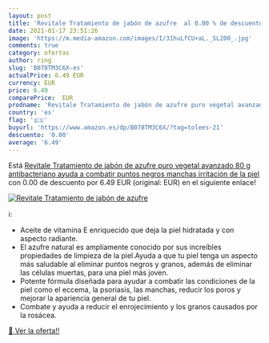 ```yaml
---
layout: post
title: 'Revitale Tratamiento de jabón de azufre  al 0.00 % de descuento'
date: 2021-01-17 23:51:26
image: 'https://m.media-amazon.com/images/I/31huLfCU+aL._SL200_.jpg'
comments: true
category: ofertas
author: ring
slug: 'B078TM3C6X-es'
actualPrice: 6.49 EUR
currency: EUR
price: 6.49
comparePrice:  EUR
prodname: 'Revitale Tratamiento de jabón de azufre puro vegetal avanzado  80 g  antibacteriano  ayuda a combatir puntos negros  manchas  irritación de la piel'
country: 'es'
flag: '🇪🇸'
buyurl: 'https://www.amazon.es/dp/B078TM3C6X/?tag=tolees-21'
descuento: '0.00'
average: '6.49'
---
```


Está [Revitale Tratamiento de jabón de azufre puro vegetal avanzado  80 g  antibacteriano  ayuda a combatir puntos negros  manchas  irritación de la piel](https://www.amazon.es/dp/B078TM3C6X/?tag=tolees-21) con 0.00 de descuento por 6.49 EUR (original:  EUR) en el siguiente enlace!

[![Revitale Tratamiento de jabón de azufre ](https://m.media-amazon.com/images/I/31huLfCU+aL._SL200_.jpg)](https://www.amazon.es/dp/B078TM3C6X/?tag=tolees-21)

ℹ️:

- Aceite de vitamina E enriquecido que deja la piel hidratada y con aspecto radiante.
- El azufre natural es ampliamente conocido por sus increíbles propiedades de limpieza de la piel.Ayuda a que tu piel tenga un aspecto más saludable al eliminar puntos negros y granos, además de eliminar las células muertas, para una piel más joven.
- Potente fórmula diseñada para ayudar a combatir las condiciones de la piel como el eccema, la psoriasis, las manchas, reducir los poros y mejorar la apariencia general de tu piel.
- Combate y ayuda a reducir el enrojecimiento y los granos causados por la rosácea.

[🛒 Ver la oferta!!](https://www.amazon.es/dp/B078TM3C6X/?tag=tolees-21)
